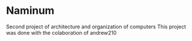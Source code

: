 # Naminum
Second project of architecture and organization of computers
This project was done with the colaboration of andrew210
